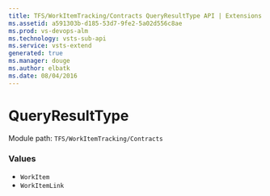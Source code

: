 ```yaml
---
title: TFS/WorkItemTracking/Contracts QueryResultType API | Extensions for Visual Studio Team Services
ms.assetid: a591303b-d185-53d7-9fe2-5a02d556c8ae
ms.prod: vs-devops-alm
ms.technology: vsts-sub-api
ms.service: vsts-extend
generated: true
ms.manager: douge
ms.author: elbatk
ms.date: 08/04/2016
---
```


# QueryResultType

Module path: `TFS/WorkItemTracking/Contracts`

### Values

* `WorkItem` 
* `WorkItemLink` 
